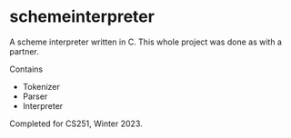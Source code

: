 # schemeinterpreter
A scheme interpreter written in C. This whole project was done as with a partner. 

Contains
- Tokenizer
- Parser
- Interpreter

Completed for CS251, Winter 2023.
